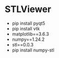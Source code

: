 # STLViewer
- pip install pyqt5
- pip install vtk
- matplotlib==3.6.3
- numpy==1.24.2
- stl==0.0.3
- pip install numpy-stl
